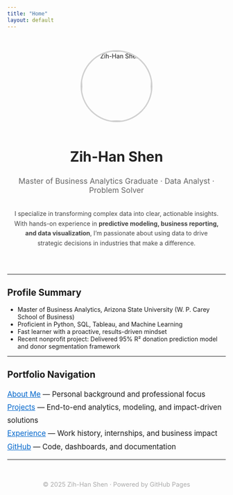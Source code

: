 ```yaml
---
title: "Home"
layout: default
---
```


<div style="display: flex; flex-direction: column; align-items: center; text-align: center; padding: 2rem 1rem;">

  <img src="https://github.com/shenzihhan.png" alt="Zih-Han Shen" width="160" height="160" style="border-radius: 50%; border: 3px solid #d0d0d0; margin-bottom: 1rem;" />

  <h1 style="margin-bottom: 0.5rem; font-size: 2rem; color: #222;">Zih-Han Shen</h1>
  <p style="font-size: 1.1rem; color: #666;">Master of Business Analytics Graduate · Data Analyst · Problem Solver</p>
  <p style="max-width: 700px; margin-top: 1rem; color: #444; line-height: 1.6;">
    I specialize in transforming complex data into clear, actionable insights. With hands-on experience in <strong>predictive modeling, business reporting, and data visualization</strong>, I’m passionate about using data to drive strategic decisions in industries that make a difference.
  </p>
</div>

---

## Profile Summary

- Master of Business Analytics, Arizona State University (W. P. Carey School of Business)  
- Proficient in Python, SQL, Tableau, and Machine Learning  
- Fast learner with a proactive, results-driven mindset  
- Recent nonprofit project: Delivered 95% R² donation prediction model and donor segmentation framework

---

## Portfolio Navigation

<div style="font-size: 1.05rem; line-height: 1.8;">
<a href="/about/" style="color: #0066cc;">About Me</a> — Personal background and professional focus  
<br>
<a href="/projects/" style="color: #0066cc;">Projects</a> — End-to-end analytics, modeling, and impact-driven solutions  
<br>
<a href="/experience/" style="color: #0066cc;">Experience</a> — Work history, internships, and business impact  
<br>
<a href="https://github.com/shenzihhan" target="_blank" style="color: #0066cc;">GitHub</a> — Code, dashboards, and documentation
</div>

---

<div style="text-align: center; margin-top: 3rem; font-size: 0.9rem; color: #aaa;">
  © 2025 Zih-Han Shen · Powered by GitHub Pages
</div>
